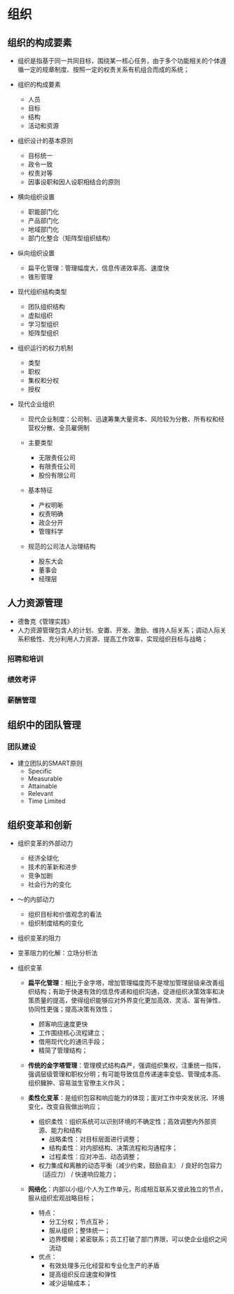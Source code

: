 # 组织 


## 组织的构成要素 

- 组织是指基于同一共同目标，围绕某一核心任务，由于多个功能相关的个体遵循一定的规章制度、按照一定的权责关系有机组合而成的系统；

- 组织的构成要素
    - 人员
    - 目标
    - 结构
    - 活动和资源


- 组织设计的基本原则
    - 目标统一
    - 政令一致
    - 权责对等
    - 因事设职和因人设职相结合的原则


- 横向组织设置
    - 职能部门化
    - 产品部门化
    - 地域部门化
    - 部门化整合（矩阵型组织结构）

- 纵向组织设置
    - 扁平化管理：管理幅度大，信息传递效率高、速度快
    - 锥形管理
- 现代组织结构类型
    - 团队组织结构
    - 虚拟组织
    - 学习型组织
    - 矩阵型组织 


- 组织运行的权力机制
    - 类型
    - 职权
    - 集权和分权
    - 授权

- 现代企业组织
    - 现代企业制度：公司制、迅速筹集大量资本、风险较为分散、所有权和经营权分散、全员雇佣制
    - 主要类型
        - 无限责任公司
        - 有限责任公司
        - 股份有限公司
    - 基本特征
        - 产权明晰
        - 权责明确
        - 政企分开
        - 管理科学

    - 规范的公司法人治理结构
        - 股东大会
        - 董事会
        - 经理层


## 人力资源管理

- 德鲁克《管理实践》
- 人力资源管理包含人的计划、安置、开发、激励、维持人际关系；调动人际关系积极性、充分利用人力资源、提高工作效率，实现组织目标与战略；
### 招聘和培训

### 绩效考评


### 薪酬管理

## 组织中的团队管理
### 团队建设
- 建立团队的SMART原则
    - Specific 
    - Measurable
    - Attainable
    - Relevant
    - Time Limited
## 组织变革和创新 

- 组织变革的外部动力
    - 经济全球化
    - 技术的革新和进步
    - 竞争加剧
    - 社会行为的变化
- ～的内部动力
    - 组织目标和价值观念的看法
    - 组织制度结构的变化
     
- 组织变革的阻力
- 变革阻力的化解：立场分析法

- 组织变革
    - **扁平化管理**：相比于金字塔，增加管理幅度而不是增加管理层级来改善组织结构；有助于快速有效的信息传递和组织沟通，促进组织决策效率和决策质量的提高，使得组织能够应对外界变化更加高效、灵活、富有弹性、协同性更强；提高决策有效性；
        - 顾客响应速度更快
        - 工作围绕核心流程建立；
        - 借用现代化的通讯手段；
        - 精简了管理结构；
    - **传统的金字塔管理**：管理模式结构森严，强调组织集权，注重统一指挥，强调层级管理和职权分明；有可能导致信息传递速率变低、管理成本高、组织臃肿、容易滋生官僚主义作风；
    - **柔性化变革**：是组织包容和响应能力的体现；面对工作中突发状况、环境变化，改变自我做出响应；
        - 组织柔性：组织系统可以识别环境的不确定性；高效调整内外部资源、能力和结构
            - 战略柔性：对目标层面进行调整；
            - 结构柔性：对内部结构、决策流程和沟通程序；
            - 过程柔性：应对冲击、动态调整；
        - 权力集成和离散的动态平衡（减少约束，鼓励自主） / 良好的包容力（适应力） / 快速响应能力；

    - **网络化**：内部以小组/个人为工作单元，形成相互联系又彼此独立的节点，服从组织宏观战略目标；
        - 特点：
            - 分工分权；节点互补；
            - 服从组织；整体统一；
            - 边界模糊；紧密联系；员工打破了部门界限，可以使企业组织之间流动
        - 优点：
            - 有效处理多元化经营和专业化生产的矛盾
            - 提高组织反应速度和弹性
            - 减少运输成本；
  
